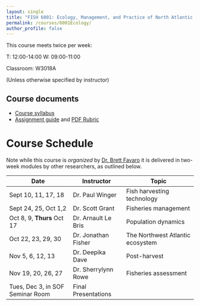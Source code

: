 ```yaml
---
layout: single
title: "FISH 6001: Ecology, Management, and Practice of North Atlantic Fisheries"
permalink: /courses/6001Ecology/
author_profile: false
---
```


This course meets twice per week:

T: 12:00-14:00 
W: 09:00-11:00 

Classroom: W3018A

(Unless otherwise specified by instructor)

## Course documents 

- [Course syllabus](/courses/6001Ecology/6001Syllabus/) 
- [Assignment guide](/courses/6001Ecology/6001AssignmentGuide/) and [PDF Rubric](/assets/images/FISH_6001_Rubric.pdf)

# Course Schedule

Note while this course is *organized* by [Dr. Brett Favaro](http://about.me/brettfavaro) it is delivered in two-week modules by other researchers, as outlined below.

| Date | Instructor | Topic |
|------------------------------|---------------------|----------------------------------|
| Sept 10, 11, 17, 18  | Dr. Paul Winger | Fish harvesting technology |
| Sept 24, 25, Oct 1,2 | Dr. Scott Grant | Fisheries management |
| Oct 8, 9, **Thurs** Oct 17 | Dr. Arnault Le Bris | Population dynamics |
| Oct 22, 23, 29, 30 | Dr. Jonathan Fisher | The Northwest Atlantic ecosystem |
| Nov 5, 6, 12, 13 | Dr. Deepika Dave | Post-harvest | 
| Nov 19, 20, 26, 27 | Dr. Sherrylynn Rowe | Fisheries assessment |
| Tues, Dec 3, in SOF Seminar Room | Final Presentations  |
